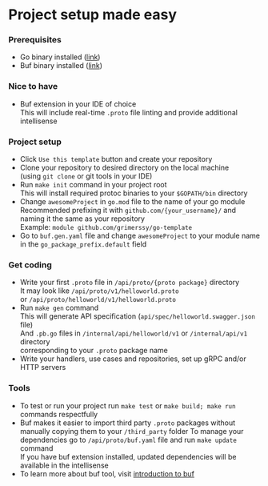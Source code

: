 # Project setup made easy

### Prerequisites

* Go binary installed ([link](https://go.dev/dl/))
* Buf binary installed ([link](https://docs.buf.build/installation))

### Nice to have

* Buf extension in your IDE of choice<br>
  This will include real-time `.proto` file linting and provide additional intellisense

### Project setup

* Click `Use this template` button and create your repository
* Clone your repository to desired directory on the local machine<br>
  (using `git clone` or git tools in your IDE)
* Run `make init` command in your project root<br>
  This will install required protoc binaries to your `$GOPATH/bin` directory
* Change `awesomeProject` in `go.mod` file to the name of your go module<br>
  Recommended prefixing it with `github.com/{your_username}/` and naming it the same as your repository<br>
  Example: `module github.com/grimerssy/go-template`
* Go to `buf.gen.yaml` file and change `awesomeProject` to your module name in the `go_package_prefix.default` field

### Get coding

* Write your first `.proto` file in `/api/proto/{proto package}` directory<br>
  It may look like `/api/proto/v1/helloworld.proto`<br>
  or `/api/proto/helloworld/v1/helloworld.proto`
* Run `make gen` command<br>
  This will generate API specification (`api/spec/helloworld.swagger.json` file)<br>
  And `.pb.go` files in `/internal/api/helloworld/v1` or `/internal/api/v1` directory<br>
  corresponding to your `.proto` package name
* Write your handlers, use cases and repositories, set up gRPC and/or HTTP servers

### Tools

* To test or run your project run `make test` or `make build; make run` commands respectfully
* Buf makes it easier to import third party `.proto` packages without manually copying them to your `/third_party` folder
  To manage your dependencies go to `/api/proto/buf.yaml` file and run `make update` command<br>
  If you have buf extension installed, updated dependencies will be available in the intellisense
* To learn more about buf tool, visit [introduction to buf](https://docs.buf.build/introduction)